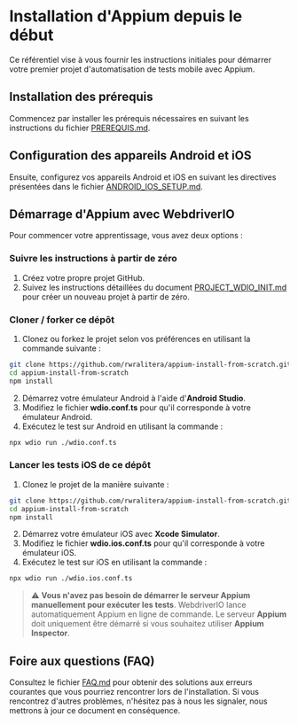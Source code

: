 
# Installation d'Appium depuis le début

Ce référentiel vise à vous fournir les instructions initiales pour démarrer votre premier projet d'automatisation de tests mobile avec Appium.

## Installation des prérequis

Commencez par installer les prérequis nécessaires en suivant les instructions du fichier [PREREQUIS.md](./Docs/PREREQUIS.md).

## Configuration des appareils Android et iOS

Ensuite, configurez vos appareils Android et iOS en suivant les directives présentées dans le fichier [ANDROID_IOS_SETUP.md](./Docs/ANDROID_IOS_SETUP.md).

## Démarrage d'Appium avec WebdriverIO

Pour commencer votre apprentissage, vous avez deux options :

### Suivre les instructions à partir de zéro

1. Créez votre propre projet GitHub.
2. Suivez les instructions détaillées du document [PROJECT_WDIO_INIT.md](./Docs/PROJECT_WDIO_INIT.md) pour créer un nouveau projet à partir de zéro.

### Cloner / forker ce dépôt

1. Clonez ou forkez le projet selon vos préférences en utilisant la commande suivante :

```bash
git clone https://github.com/rwralitera/appium-install-from-scratch.git
cd appium-install-from-scratch
npm install
```

2. Démarrez votre émulateur Android à l'aide d'**Android Studio**.
3. Modifiez le fichier **wdio.conf.ts** pour qu'il corresponde à votre émulateur Android.
4. Exécutez le test sur Android en utilisant la commande :

```bash
npx wdio run ./wdio.conf.ts
```

### Lancer les tests iOS de ce dépôt

1. Clonez le projet de la manière suivante :

```bash
git clone https://github.com/rwralitera/appium-install-from-scratch.git
cd appium-install-from-scratch
npm install
```

2. Démarrez votre émulateur iOS avec **Xcode Simulator**.
3. Modifiez le fichier **wdio.ios.conf.ts** pour qu'il corresponde à votre émulateur iOS.
4. Exécutez le test sur iOS en utilisant la commande :

```bash
npx wdio run ./wdio.ios.conf.ts
```

> :warning: **Vous n'avez pas besoin de démarrer le serveur Appium manuellement pour exécuter les tests**. WebdriverIO lance automatiquement Appium en ligne de commande. Le serveur **Appium** doit uniquement être démarré si vous souhaitez utiliser **Appium Inspector**.

## Foire aux questions (FAQ)

Consultez le fichier [FAQ.md](./Docs/FAQ.md) pour obtenir des solutions aux erreurs courantes que vous pourriez rencontrer lors de l'installation. Si vous rencontrez d'autres problèmes, n'hésitez pas à nous les signaler, nous mettrons à jour ce document en conséquence.